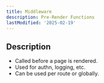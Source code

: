 ```yaml
---
title: Middleware
description: Pre-Render Functions
lastModified: '2025-02-19'
---
```


## Description

- Called before a page is rendered.
- Used for authn, logging, etc.
- Can be used per route or globally.
